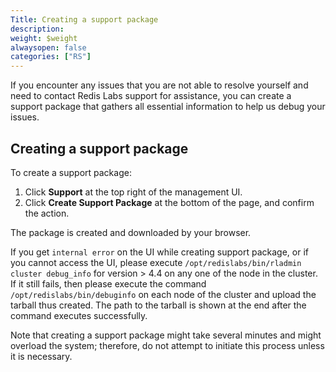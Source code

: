 ```yaml
---
Title: Creating a support package
description: 
weight: $weight
alwaysopen: false
categories: ["RS"]
---
```

If you encounter any issues that you are not able to resolve yourself
and need to contact Redis Labs support for assistance, you can create a
support package that gathers all essential information to help us debug
your issues.

## Creating a support package

To create a support package:

1. Click **Support** at the top right of the management UI.
1. Click **Create Support Package** at the bottom of the page, and
    confirm the action.

The package is created and downloaded by your browser.

If you get `internal error` on the UI while creating support package, or if you cannot access the UI, please execute `/opt/redislabs/bin/rladmin cluster debug_info` for version > 4.4 on any one of the node in the cluster. If it still fails, then please execute the command `/opt/redislabs/bin/debuginfo` on each node of the cluster and upload the tarball thus created. The path to the tarball is shown at the end after the command executes successfully.

Note that creating a support package might take several minutes and
might overload the system; therefore, do not attempt to initiate this
process unless it is necessary.
